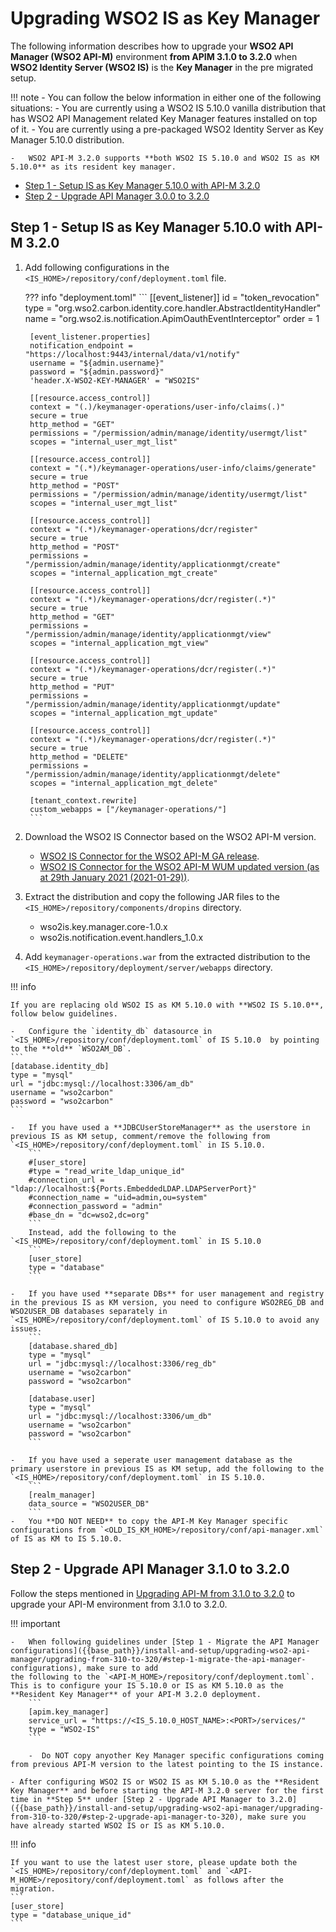 # Upgrading WSO2 IS as Key Manager

The following information describes how to upgrade your **WSO2 API Manager (WSO2 API-M)** environment **from APIM 3.1.0 to 3.2.0** when **WSO2 Identity Server (WSO2 IS)** is the **Key Manager** in the pre migrated setup.

!!! note
    -   You can follow the below information in either one of the following situations:
        -   You are currently using a WSO2 IS 5.10.0 vanilla distribution that has WSO2 API Management related Key Manager features installed on top of it.
        -   You are currently using a pre-packaged WSO2 Identity Server as Key Manager 5.10.0 distribution.

    -   WSO2 API-M 3.2.0 supports **both WSO2 IS 5.10.0 and WSO2 IS as KM 5.10.0** as its resident key manager.

-   [Step 1 - Setup IS as Key Manager 5.10.0 with API-M 3.2.0](#step-1-setup-is-km)
-   [Step 2 - Upgrade API Manager 3.0.0 to 3.2.0](#step-2-upgrade-api-manager)    

## Step 1 - Setup IS as Key Manager 5.10.0 with API-M 3.2.0 

1. Add following configurations in the `<IS_HOME>/repository/conf/deployment.toml` file.

    ??? info "deployment.toml"
        ```
        [[event_listener]]
        id = "token_revocation"
        type = "org.wso2.carbon.identity.core.handler.AbstractIdentityHandler"
        name = "org.wso2.is.notification.ApimOauthEventInterceptor"
        order = 1

        [event_listener.properties]
        notification_endpoint = "https://localhost:9443/internal/data/v1/notify"
        username = "${admin.username}"
        password = "${admin.password}"
        'header.X-WSO2-KEY-MANAGER' = "WSO2IS"

        [[resource.access_control]]
        context = "(.)/keymanager-operations/user-info/claims(.)"
        secure = true
        http_method = "GET"
        permissions = "/permission/admin/manage/identity/usermgt/list"
        scopes = "internal_user_mgt_list"

        [[resource.access_control]]
        context = "(.*)/keymanager-operations/user-info/claims/generate"
        secure = true
        http_method = "POST"
        permissions = "/permission/admin/manage/identity/usermgt/list"
        scopes = "internal_user_mgt_list"

        [[resource.access_control]]
        context = "(.*)/keymanager-operations/dcr/register"
        secure = true
        http_method = "POST"
        permissions = "/permission/admin/manage/identity/applicationmgt/create"
        scopes = "internal_application_mgt_create"

        [[resource.access_control]]
        context = "(.*)/keymanager-operations/dcr/register(.*)"
        secure = true
        http_method = "GET"
        permissions = "/permission/admin/manage/identity/applicationmgt/view"
        scopes = "internal_application_mgt_view"

        [[resource.access_control]]
        context = "(.*)/keymanager-operations/dcr/register(.*)"
        secure = true
        http_method = "PUT"
        permissions = "/permission/admin/manage/identity/applicationmgt/update"
        scopes = "internal_application_mgt_update"

        [[resource.access_control]]
        context = "(.*)/keymanager-operations/dcr/register(.*)"
        secure = true
        http_method = "DELETE"
        permissions = "/permission/admin/manage/identity/applicationmgt/delete"
        scopes = "internal_application_mgt_delete"

        [tenant_context.rewrite]
        custom_webapps = ["/keymanager-operations/"]
        ```

3. Download the WSO2 IS Connector based on the WSO2 API-M version.
     - [WSO2 IS Connector for the WSO2 API-M GA release]({{base_path}}/assets/attachments/administer/wso2is-km-connector-1.0.16_ga.zip).
     - [WSO2 IS Connector for the WSO2 API-M WUM updated version (as at 29th January 2021 (2021-01-29))]({{base_path}}/assets/attachments/administer/wso2is-km-connector-1.0.16.zip).

4. Extract the distribution and copy the following JAR files to the `<IS_HOME>/repository/components/dropins` directory.
    -   wso2is.key.manager.core-1.0.x
    -   wso2is.notification.event.handlers_1.0.x

5. Add `keymanager-operations.war` from the extracted distribution to the `<IS_HOME>/repository/deployment/server/webapps` directory.

!!! info

    If you are replacing old WSO2 IS as KM 5.10.0 with **WSO2 IS 5.10.0**, follow below guidelines.

    -   Configure the `identity_db` datasource in `<IS_HOME>/repository/conf/deployment.toml` of IS 5.10.0  by pointing to the **old** `WSO2AM_DB`.
    ```
    [database.identity_db]
    type = "mysql"
    url = "jdbc:mysql://localhost:3306/am_db"
    username = "wso2carbon"
    password = "wso2carbon"
    ```

    -   If you have used a **JDBCUserStoreManager** as the userstore in previous IS as KM setup, comment/remove the following from `<IS_HOME>/repository/conf/deployment.toml` in IS 5.10.0.
        ```
        #[user_store]
        #type = "read_write_ldap_unique_id"
        #connection_url = "ldap://localhost:${Ports.EmbeddedLDAP.LDAPServerPort}"
        #connection_name = "uid=admin,ou=system"
        #connection_password = "admin"
        #base_dn = "dc=wso2,dc=org"      
        ```
        Instead, add the following to the `<IS_HOME>/repository/conf/deployment.toml` in IS 5.10.0
        ```
        [user_store]
        type = "database"
        ```

    -   If you have used **separate DBs** for user management and registry in the previous IS as KM version, you need to configure WSO2REG_DB and WSO2USER_DB databases separately in `<IS_HOME>/repository/conf/deployment.toml` of IS 5.10.0 to avoid any issues.
        ```
        [database.shared_db]
        type = "mysql"
        url = "jdbc:mysql://localhost:3306/reg_db"
        username = "wso2carbon"
        password = "wso2carbon"

        [database.user]
        type = "mysql"
        url = "jdbc:mysql://localhost:3306/um_db"
        username = "wso2carbon"
        password = "wso2carbon"
        ```

    -   If you have used a seperate user management database as the primary userstore in previous IS as KM setup, add the following to the `<IS_HOME>/repository/conf/deployment.toml` in IS 5.10.0.
        ```
        [realm_manager]
        data_source = "WSO2USER_DB"
        ```
    -   You **DO NOT NEED** to copy the API-M Key Manager specific configurations from `<OLD_IS_KM_HOME>/repository/conf/api-manager.xml` of IS as KM to IS 5.10.0.

## Step 2 - Upgrade API Manager 3.1.0 to 3.2.0

Follow the steps mentioned in [Upgrading API-M from 3.1.0 to 3.2.0]({{base_path}}/install-and-setup/upgrading-wso2-api-manager/upgrading-from-310-to-320/) to upgrade your API-M environment from 3.1.0 to 3.2.0.

!!! important

    -   When following guidelines under [Step 1 - Migrate the API Manager configurations]({{base_path}}/install-and-setup/upgrading-wso2-api-manager/upgrading-from-310-to-320/#step-1-migrate-the-api-manager-configurations), make sure to add
    the following to the `<API-M_HOME>/repository/conf/deployment.toml`. This is to configure your IS 5.10.0 or IS as KM 5.10.0 as the **Resident Key Manager** of your API-M 3.2.0 deployment.
        ```
        [apim.key_manager]
        service_url = "https://<IS_5.10.0_HOST_NAME>:<PORT>/services/"
        type = "WSO2-IS"
        ```

        -  Do NOT copy anyother Key Manager specific configurations coming from previous API-M version to the latest pointing to the IS instance.

    - After configuring WSO2 IS or WSO2 IS as KM 5.10.0 as the **Resident Key Manager** and before starting the API-M 3.2.0 server for the first time in **Step 5** under [Step 2 - Upgrade API Manager to 3.2.0]({{base_path}}/install-and-setup/upgrading-wso2-api-manager/upgrading-from-310-to-320/#step-2-upgrade-api-manager-to-320), make sure you have already started WSO2 IS or IS as KM 5.10.0.

!!! info

    If you want to use the latest user store, please update both the `<IS_HOME>/repository/conf/deployment.toml` and `<API-M_HOME>/repository/conf/deployment.toml` as follows after the migration.
    ```
    [user_store]
    type = "database_unique_id"
    ```